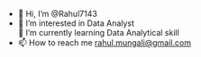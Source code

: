 - 👋 Hi, I’m @Rahul7143
- 👀 I’m interested in Data Analyst                                                            
🌱 I’m currently learning Data Analytical skill
- 📫 How to reach me rahul.mungali@gmail.com

<!---
Rahul7143/Rahul7143 is a ✨ special ✨ repository because its `README.md` (this file) appears on your GitHub profile.
You can click the Preview link to take a look at your changes.
--->
